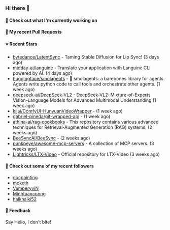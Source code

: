 ### Hi there 👋

#### 👷 Check out what I'm currently working on

#### 🔨 My recent Pull Requests


#### ⭐ Recent Stars

- [bytedance/LatentSync](https://github.com/bytedance/LatentSync) - Taming Stable Diffusion for Lip Sync! (3 days ago)
- [midday-ai/languine](https://github.com/midday-ai/languine) - Translate your application with Languine CLI powered by AI. (4 days ago)
- [huggingface/smolagents](https://github.com/huggingface/smolagents) - 🤗 smolagents: a barebones library for agents. Agents write python code to call tools and orchestrate other agents. (1 week ago)
- [deepseek-ai/DeepSeek-VL2](https://github.com/deepseek-ai/DeepSeek-VL2) - DeepSeek-VL2: Mixture-of-Experts Vision-Language Models for Advanced Multimodal Understanding (1 week ago)
- [kijai/ComfyUI-HunyuanVideoWrapper](https://github.com/kijai/ComfyUI-HunyuanVideoWrapper) -  (1 week ago)
- [gabriel-pineda/git-wrapped-api](https://github.com/gabriel-pineda/git-wrapped-api) -  (1 week ago)
- [athina-ai/rag-cookbooks](https://github.com/athina-ai/rag-cookbooks) - This repository contains various advanced techniques for Retrieval-Augmented Generation (RAG) systems. (2 weeks ago)
- [BeeSyncAI/BeeSync](https://github.com/BeeSyncAI/BeeSync) -  (2 weeks ago)
- [punkpeye/awesome-mcp-servers](https://github.com/punkpeye/awesome-mcp-servers) - A collection of MCP servers. (3 weeks ago)
- [Lightricks/LTX-Video](https://github.com/Lightricks/LTX-Video) - Official repository for LTX-Video (3 weeks ago)

#### 👯 Check out some of my recent followers

- [docpainting](https://github.com/docpainting)
- [moketh](https://github.com/moketh)
- [VamperyviN](https://github.com/VamperyviN)
- [Minhtuancuong](https://github.com/Minhtuancuong)
- [halkhalki52](https://github.com/halkhalki52)

#### 💬 Feedback

Say Hello, I don't bite!